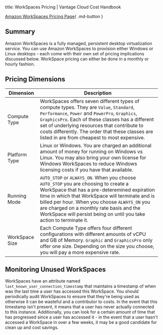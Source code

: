 title: WorkSpaces Pricing | Vantage Cloud Cost Handbook

[Amazon WorkSpaces Pricing Page](https://aws.amazon.com/workspaces/pricing){ .md-button }

## Summary

Amazon WorkSpaces is a fully managed, persistent desktop virtualization service. You can use Amazon WorkSpaces to provision either Windows or Linux desktops - each come with their own set of pricing implications discussed below. WorkSpace pricing can either be done in a monthly or hourly fashion. 

## Pricing Dimensions

|Dimension|Description|
|----|----|
|Compute Type| WorkSpaces offers seven different types of compute types. They are `Value`, `Standard`, `Performance`, `Power` and `PowerPro`, `Graphics`, `GraphicsPro`. Each of these classes has a different set of underlying resources that contribute to costs differently. The order that these classes are listed in are from cheapest to most expensive. |
|Platform Type| Linux or Windows. You are charged an additional amount of money for running on Windows vs Linux. You may also bring your own license for Windows WorkSpaces to reduce Windows licensing costs if you have that available. |
|Running Mode| `AUTO_STOP` or `ALWAYS_ON`. When you choose `AUTO_STOP` you are choosing to create a WorkSpace that has a pre-deteremined expiration time in which that WorkSpace will terminate and is billed per hour. When you choose `ALWAYS_ON` you are charged on a monthly rate basis and the WorkSpace will persist being on until you take action to terminate it.  |
|WorkSpace Size| Each Compute Type offers four different configurations with different amounts of vCPU and GB of Memory. `Graphic` and `GraphicsPro` only offer one size. Depending on the size you choose, you will pay a more expensive rate. |

## Monitoring Unused WorkSpaces

WorkSpaces have an attribute named `last_known_user_connection_timestamp` that maintains a timestamp of when was the last time a user has accessed this WorkSpace. You should periodically audit WorkSpaces to ensure that they're being used as otherwise it can be wasteful and a contributor to costs. In the event that this timestamp isn't present, it means that a user has never actually connected to this instance. Additionally, you can look for a certain amount of time that has progressed since a user has accessed it - in the event that a user hasn't accessed a WorkSpace in over a few weeks, it may be a good candidate for clean up and cost savings. 